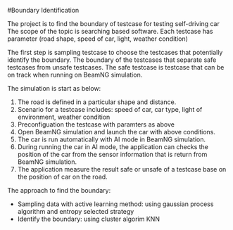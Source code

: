 #Boundary Identification

The project is to find the boundary of testcase for testing self-driving car
The scope of the topic is searching based software.
Each testcase has parameter (road shape, speed of car, light, weather condition)

The first step is sampling testcase to choose the testcases that potentially identify the boundary. 
The boundary of the testcases that separate safe testcases from unsafe testcases.
The safe testcase is testcase that can be on track when running on BeamNG simulation.

The simulation is start as below:
 1. The road is defined in a particular shape and distance.
 2. Scenario for a testcase includes: speed of car, car type, light of environment, weather condition
 3. Preconfiguation the testcase with paramters as above
 4. Open BeamNG simulation and launch the car with above conditions. 
 5. The car is run automatically with AI mode in BeamNG simulation.
 6. During running the car in AI mode, the application can checks the position of the car from the sensor information that is return from BeamNG simulation.
 7. The application measure the result safe or unsafe of a testcase base on the position of car on the road.
 
 The approach to find the boundary:
 
 - Sampling data with active learning method: using gaussian process algorithm and entropy selected strategy
 - Identify the boundary: using cluster algorim KNN
 

